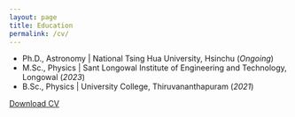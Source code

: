 ```yaml
---
layout: page
title: Education
permalink: /cv/
---
```


- Ph.D., Astronomy | National Tsing Hua University, Hsinchu (_Ongoing_)								       		
- M.Sc., Physics | Sant Longowal Institute of Engineering and Technology, Longowal (_2023_)	 			        		
- B.Sc., Physics | University College, Thiruvananthapuram (_2021_)

[Download CV](assets/CV.pdf)

